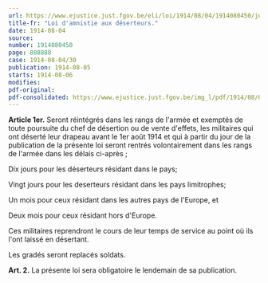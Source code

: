 ```yaml
---
url: https://www.ejustice.just.fgov.be/eli/loi/1914/08/04/1914080450/justel
title-fr: "Loi d'amnistie aux déserteurs."
date: 1914-08-04
source:
number: 1914080450
page: 888888
case: 1914-08-04/30
publication: 1914-08-05
starts: 1914-08-06
modifies:
pdf-original:
pdf-consolidated: https://www.ejustice.just.fgov.be/img_l/pdf/1914/08/04/1914080450_F.pdf
---
```


**Article 1er.** Seront réintégrés dans les rangs de l'armée et exemptés de toute poursuite du chef de désertion ou de vente d'effets, les militaires qui ont déserté leur drapeau avant le 1er août 1914 et qui à partir du jour de la publication de la présente loi seront rentrés volontairement dans les rangs de l'armée dans les délais ci-après ;

Dix jours pour les déserteurs résidant dans le pays;

Vingt jours pour les deserteurs résidant dans les pays limitrophes;

Un mois pour ceux résidant dans les autres pays de l'Europe, et

Deux mois pour ceux résidant hors d'Europe. 

Ces militaires reprendront le cours de leur temps de service au point où ils l'ont laissé en désertant.

Les gradés seront replacés soldats.

**Art. 2.** La présente loi sera obligatoire le lendemain de sa publication.
